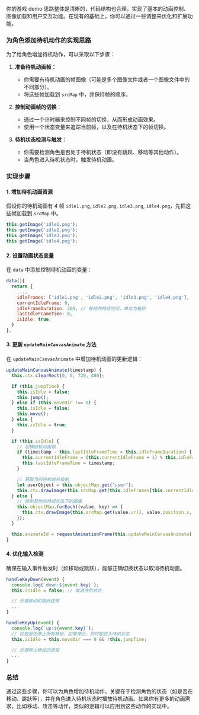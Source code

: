 <!--
title:gpt对我的gameDome提的一些性能优化建议
date:2024-08-08 18:14:58
-->

你的游戏 demo 思路整体是清晰的，代码结构也合理，实现了基本的动画控制、图像加载和用户交互功能。在现有的基础上，你可以通过一些调整来优化和扩展功能。

### 为角色添加待机动作的实现思路

为了给角色增加待机动作，可以采取以下步骤：

1. **准备待机动画帧**：
   - 你需要有待机动画的帧图像（可能是多个图像文件或者一个图像文件中的不同部分）。
   - 将这些帧加载到 `srcMap` 中，并保持帧的顺序。

2. **控制动画帧的切换**：
   - 通过一个计时器来控制不同帧的切换，从而形成动画效果。
   - 使用一个状态变量来追踪当前帧，以及在待机状态下的帧切换。

3. **待机状态检测与触发**：
   - 你需要检测角色是否处于待机状态（即没有跳跃、移动等其他动作）。
   - 当角色进入待机状态时，触发待机动画。

### 实现步骤

#### 1. 增加待机动画资源

假设你的待机动画有 4 帧 `idle1.png`, `idle2.png`, `idle3.png`, `idle4.png`，先把这些帧加载到 `srcMap` 中。

```javascript
this.getImage('idle1.png');
this.getImage('idle2.png');
this.getImage('idle3.png');
this.getImage('idle4.png');
```

#### 2. 设置动画状态变量

在 `data` 中添加控制待机动画的变量：

```javascript
data(){
  return {
    ...,
    idleFrames: ['idle1.png', 'idle2.png', 'idle3.png', 'idle4.png'],
    currentIdleFrame: 0,
    idleFrameDuration: 200, // 每帧的持续时间，单位为毫秒
    lastIdleFrameTime: 0,
    isIdle: true,
  }
},
```

#### 3. 更新 `updateMainCanvasAnimate` 方法

在 `updateMainCanvasAnimate` 中增加待机动画的更新逻辑：

```javascript
updateMainCanvasAnimate(timestamp) {
  this.ctx.clearRect(0, 0, 720, 480);

  if (this.jumpTime) {
    this.isIdle = false;
    this.jump();
  } else if (this.moveDir !== 0) {
    this.isIdle = false;
    this.move();
  } else {
    this.isIdle = true;
  }

  if (this.isIdle) {
    // 切换待机动画帧
    if (timestamp - this.lastIdleFrameTime > this.idleFrameDuration) {
      this.currentIdleFrame = (this.currentIdleFrame + 1) % this.idleFrames.length;
      this.lastIdleFrameTime = timestamp;
    }

    // 获取当前待机帧并绘制
    let userObject = this.objectMap.get("user");
    this.ctx.drawImage(this.srcMap.get(this.idleFrames[this.currentIdleFrame]), userObject.position.x, userObject.position.y, 160, 160);
  } else {
    // 绘制其他非待机状态下的图像
    this.objectMap.forEach((value, key) => {
      this.ctx.drawImage(this.srcMap.get(value.url), value.position.x, value.position.y, 160, 160);
    });
  }

  this.animateId = requestAnimationFrame(this.updateMainCanvasAnimate);
}
```

#### 4. 优化输入检测

确保在输入事件触发时（如移动或跳跃），能够正确切换状态以取消待机动画。

```javascript
handleKeyDown(event) {
  console.log(`down:${event.key}`);
  this.isIdle = false; // 取消待机状态

  // 处理移动和跳跃逻辑
  ...
}

handleKeyUp(event) {
  console.log(`up:${event.key}`);
  // 检查是否停止所有移动，如果停止，则可能进入待机状态
  this.isIdle = this.moveDir === 0 && !this.jumpTime;

  // 处理停止移动的逻辑
  ...
}
```

### 总结

通过这些步骤，你可以为角色增加待机动作。关键在于检测角色的状态（如是否在移动、跳跃等），并在角色进入待机状态时播放待机动画。如果你有更多的动画需求，比如移动、攻击等动作，类似的逻辑可以应用到这些动作的实现中。